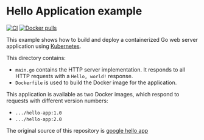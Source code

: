 # Hello Application example

[![CI](https://github.com/oscaromeu/hello-app/workflows/Build/badge.svg?branch=main&event=push)](https://github.com/oscaromeu/hello-app/actions?query=workflow%3ABuild) [![Docker pulls](https://img.shields.io/docker/pulls/oscaromeu/hello-app)](https://hub.docker.com/r/oscaromeu/hello-app/)

This example shows how to build and deploy a containerized Go web server
application using [Kubernetes](https://kubernetes.io).


This directory contains:

- `main.go` contains the HTTP server implementation. It responds to all HTTP
  requests with a  `Hello, world!` response.
- `Dockerfile` is used to build the Docker image for the application.

This application is available as two Docker images, which respond to requests
with different version numbers:

- `.../hello-app:1.0`
- `.../hello-app:2.0`

The original source of this repository is [google hello app](https://github.com/GoogleCloudPlatform/kubernetes-engine-samples/tree/main/hello-app)